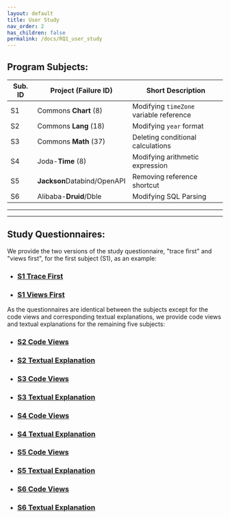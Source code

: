 ```yaml
---
layout: default
title: User Study
nav_order: 2
has_children: false
permalink: /docs/RQ1_user_study
---
```

## Program Subjects:

| Sub. ID | Project (Failure ID)         | Short Description                        |
|---------|------------------------------|------------------------------------------|
| S1     | Commons **Chart** (8)         | Modifying `timeZone` variable reference  |
| S2     | Commons **Lang** (18)         | Modifying `year` format                  |
| S3     | Commons **Math** (37)         | Deleting conditional calculations        |
| S4     | Joda-**Time** (8)             | Modifying arithmetic expression          |
| S5     | **Jackson**Databind/OpenAPI   | Removing reference shortcut              |
| S6     | Alibaba-**Druid**/Dble        | Modifying SQL Parsing                    |

---
---

## Study Questionnaires:
We provide the two versions of the study questionnaire, "trace first" and "views first", for the first subject (S1), as an example:

* ### [S1 Trace First](../../assets/data/questionnaries/S1_TraceFirstQuestionnaire.pdf)

* ### [S1 Views First](../../assets/data/questionnaries/S1_ViewFirstQuestionnaire.pdf)

As the questionnaires are identical between the subjects except for the code views and corresponding textual explanations, we provide code views and textual explanations for the remaining five subjects:

* ### [S2 Code Views](../../assets/data/questionnaries/S2_CodeViews.pdf)

* ### [S2 Textual Explanation](../../assets/data/questionnaries/S2_TextualExplanation.pdf)

* ### [S3 Code Views](../../assets/data/questionnaries/S3_CodeViews.pdf)

* ### [S3 Textual Explanation](../../assets/data/questionnaries/S3_TextualExplanation.pdf)

* ### [S4 Code Views](../../assets/data/questionnaries/S4_CodeViews.pdf)

* ### [S4 Textual Explanation](../../assets/data/questionnaries/S4_TextualExplanation.pdf)

* ### [S5 Code Views](../../assets/data/questionnaries/S5_CodeViews.pdf)

* ### [S5 Textual Explanation](../../assets/data/questionnaries/S5_TextualExplanation.pdf)

* ### [S6 Code Views](../../assets/data/questionnaries/S6_CodeViews.pdf)

* ### [S6 Textual Explanation](../../assets/data/questionnaries/S6_TextualExplanation.pdf)

